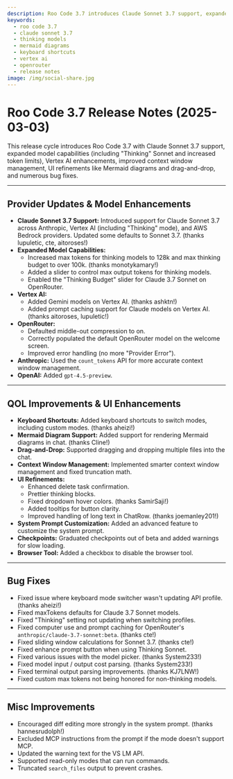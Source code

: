 ```yaml
---
description: Roo Code 3.7 introduces Claude Sonnet 3.7 support, expanded thinking models with 128k tokens, Mermaid diagrams, keyboard shortcuts, and numerous improvements.
keywords:
  - roo code 3.7
  - claude sonnet 3.7
  - thinking models
  - mermaid diagrams
  - keyboard shortcuts
  - vertex ai
  - openrouter
  - release notes
image: /img/social-share.jpg
---
```


# Roo Code 3.7 Release Notes (2025-03-03)

This release cycle introduces Roo Code 3.7 with Claude Sonnet 3.7 support, expanded model capabilities (including "Thinking" Sonnet and increased token limits), Vertex AI enhancements, improved context window management, UI refinements like Mermaid diagrams and drag-and-drop, and numerous bug fixes.

---

## Provider Updates & Model Enhancements

*   **Claude Sonnet 3.7 Support:** Introduced support for Claude Sonnet 3.7 across Anthropic, Vertex AI (including "Thinking" mode), and AWS Bedrock providers. Updated some defaults to Sonnet 3.7. (thanks lupuletic, cte, aitoroses!)
*   **Expanded Model Capabilities:**
    *   Increased max tokens for thinking models to 128k and max thinking budget to over 100k. (thanks monotykamary!)
    *   Added a slider to control max output tokens for thinking models.
    *   Enabled the "Thinking Budget" slider for Claude 3.7 Sonnet on OpenRouter.
*   **Vertex AI:**
    *   Added Gemini models on Vertex AI. (thanks ashktn!)
    *   Added prompt caching support for Claude models on Vertex AI. (thanks aitoroses, lupuletic!)
*   **OpenRouter:**
    *   Defaulted middle-out compression to on.
    *   Correctly populated the default OpenRouter model on the welcome screen.
    *   Improved error handling (no more "Provider Error").
*   **Anthropic:** Used the `count_tokens` API for more accurate context window management.
*   **OpenAI:** Added `gpt-4.5-preview`.

---

## QOL Improvements & UI Enhancements

*   **Keyboard Shortcuts:** Added keyboard shortcuts to switch modes, including custom modes. (thanks aheizi!)
*   **Mermaid Diagram Support:** Added support for rendering Mermaid diagrams in chat. (thanks Cline!)
*   **Drag-and-Drop:** Supported dragging and dropping multiple files into the chat.
*   **Context Window Management:** Implemented smarter context window management and fixed truncation math.
*   **UI Refinements:**
    *   Enhanced delete task confirmation.
    *   Prettier thinking blocks.
    *   Fixed dropdown hover colors. (thanks SamirSaji!)
    *   Added tooltips for button clarity.
    *   Improved handling of long text in ChatRow. (thanks joemanley201!)
*   **System Prompt Customization:** Added an advanced feature to customize the system prompt.
*   **Checkpoints:** Graduated checkpoints out of beta and added warnings for slow loading.
*   **Browser Tool:** Added a checkbox to disable the browser tool.

---

## Bug Fixes

*   Fixed issue where keyboard mode switcher wasn't updating API profile. (thanks aheizi!)
*   Fixed maxTokens defaults for Claude 3.7 Sonnet models.
*   Fixed "Thinking" setting not updating when switching profiles.
*   Fixed computer use and prompt caching for OpenRouter's `anthropic/claude-3.7-sonnet:beta`. (thanks cte!)
*   Fixed sliding window calculations for Sonnet 3.7. (thanks cte!)
*   Fixed enhance prompt button when using Thinking Sonnet.
*   Fixed various issues with the model picker. (thanks System233!)
*   Fixed model input / output cost parsing. (thanks System233!)
*   Fixed terminal output parsing improvements. (thanks KJ7LNW!)
*   Fixed custom max tokens not being honored for non-thinking models.

---

## Misc Improvements

*   Encouraged diff editing more strongly in the system prompt. (thanks hannesrudolph!)
*   Excluded MCP instructions from the prompt if the mode doesn't support MCP.
*   Updated the warning text for the VS LM API.
*   Supported read-only modes that can run commands.
*   Truncated `search_files` output to prevent crashes.
